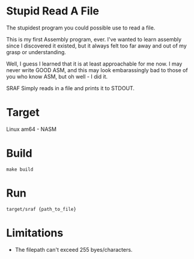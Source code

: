 # Stupid Read A File
The stupidest program you could possible use to read a file.

This is my first Assembly program, ever. I've wanted to learn assembly since I discovered it existed, 
but it always felt too far away and out of my grasp or understanding.

Well, I guess I learned that it is at least approachable for me now. I may never write GOOD ASM,
and this may look embarassingly bad to those of you who know ASM, but oh well - I did it.

SRAF Simply reads in a file and prints it to STDOUT.

# Target

Linux am64 - NASM

# Build

`make build`

# Run

`target/sraf {path_to_file}`

# Limitations

* The filepath can't exceed 255 byes/characters.

